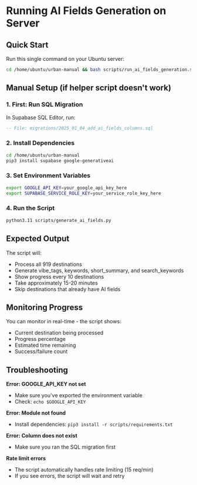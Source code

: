 # Running AI Fields Generation on Server

## Quick Start

Run this single command on your Ubuntu server:

```bash
cd /home/ubuntu/urban-manual && bash scripts/run_ai_fields_generation.sh
```

## Manual Setup (if helper script doesn't work)

### 1. First: Run SQL Migration

In Supabase SQL Editor, run:
```sql
-- File: migrations/2025_01_04_add_ai_fields_columns.sql
```

### 2. Install Dependencies

```bash
cd /home/ubuntu/urban-manual
pip3 install supabase google-generativeai
```

### 3. Set Environment Variables

```bash
export GOOGLE_API_KEY=your_google_api_key_here
export SUPABASE_SERVICE_ROLE_KEY=your_service_role_key_here
```

### 4. Run the Script

```bash
python3.11 scripts/generate_ai_fields.py
```

## Expected Output

The script will:
- Process all 919 destinations
- Generate vibe_tags, keywords, short_summary, and search_keywords
- Show progress every 10 destinations
- Take approximately 15-20 minutes
- Skip destinations that already have AI fields

## Monitoring Progress

You can monitor in real-time - the script shows:
- Current destination being processed
- Progress percentage
- Estimated time remaining
- Success/failure count

## Troubleshooting

**Error: GOOGLE_API_KEY not set**
- Make sure you've exported the environment variable
- Check: `echo $GOOGLE_API_KEY`

**Error: Module not found**
- Install dependencies: `pip3 install -r scripts/requirements.txt`

**Error: Column does not exist**
- Make sure you ran the SQL migration first

**Rate limit errors**
- The script automatically handles rate limiting (15 req/min)
- If you see errors, the script will wait and retry

